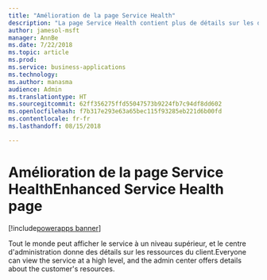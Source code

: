 ```yaml
---
title: "Amélioration de la page Service Health"
description: "La page Service Health contient plus de détails sur les différents aspects du service et va être localisée"
author: jamesol-msft
manager: AnnBe
ms.date: 7/22/2018
ms.topic: article
ms.prod: 
ms.service: business-applications
ms.technology: 
ms.author: manasma
audience: Admin
ms.translationtype: HT
ms.sourcegitcommit: 62ff356275ffd55047573b9224fb7c94df8dd602
ms.openlocfilehash: f7b317e293e63a65bec115f93285eb221d6b00fd
ms.contentlocale: fr-fr
ms.lasthandoff: 08/15/2018

---
```

# <a name="enhanced-service-health-page"></a><span data-ttu-id="a9522-103">Amélioration de la page Service Health</span><span class="sxs-lookup"><span data-stu-id="a9522-103">Enhanced Service Health page</span></span>

[!include[powerapps banner](../includes/powerapps.md)]




<span data-ttu-id="a9522-104">Tout le monde peut afficher le service à un niveau supérieur, et le centre d'administration donne des détails sur les ressources du client.</span><span class="sxs-lookup"><span data-stu-id="a9522-104">Everyone can view the service at a high level, and the admin center offers details about the customer's resources.</span></span>

